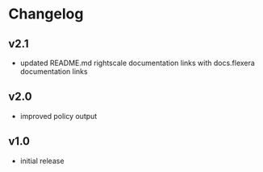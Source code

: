 # Changelog

## v2.1

- updated README.md rightscale documentation links with docs.flexera documentation links

## v2.0

- improved policy output

## v1.0

- initial release
